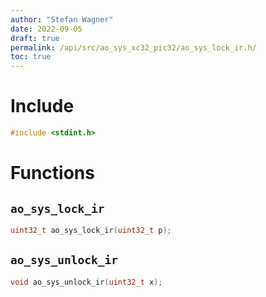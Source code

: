```yaml
---
author: "Stefan Wagner"
date: 2022-09-05
draft: true
permalink: /api/src/ao_sys_xc32_pic32/ao_sys_lock_ir.h/
toc: true
---
```


# Include

```c
#include <stdint.h>
```

# Functions

## `ao_sys_lock_ir`

```c
uint32_t ao_sys_lock_ir(uint32_t p);
```

## `ao_sys_unlock_ir`

```c
void ao_sys_unlock_ir(uint32_t x);
```
